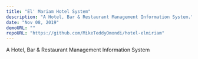 ```yaml
---
title: "El' Mariam Hotel System"
description: "A Hotel, Bar & Restaurant Management Information System."
date: "Nov 08, 2019"
demoURL: ""
repoURL: "https://github.com/MikeTeddyOmondi/hotel-elmiriam"
---
```


A Hotel, Bar & Restaurant Management Information System